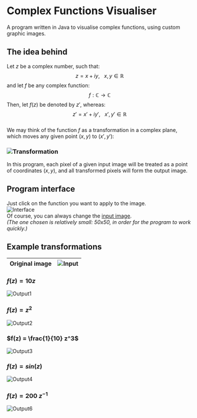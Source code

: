 # Complex Functions Visualiser
A program written in Java to visualise complex functions, using custom graphic images. 


## The idea behind
Let $z$ be a complex number, such that:
$$z = x + iy,\ \ \ x,y \in \mathbb{R}$$
and let $f$ be any complex function:
$$f: \mathbb{C} \rightarrow \mathbb{C}$$
Then, let $f(z)$ be denoted by $z'$, whereas:
$$z' = x' + iy',\ \ \ x',y' \in \mathbb{R}$$
<br>
We may think of the function $f$ as a transformation in a complex plane, which moves any given point $(x,y)$ to $(x',y')$:
### ![Transformation](img/points.png)
In this program, each pixel of a given input image will be treated as a point of coordinates $(x,y)$, and all transformed pixels will form the output image.


## Program interface
Just click on the function you want to apply to the image.
<br>
![Interface](img/interface.png)
<br>
Of course, you can always change the [input image](src/Input.png).
<br>
<i>(The one chosen is relatively small: 50x50, in order for the program to work quickly.)</i>

## Example transformations

| Original image | ![Input](src/Input.png) |
|----------|----------|

### $f(z) = 10 z$
![Output1](img/Output1.png)

### $f(z) = z^2$
![Output2](img/Output2.png)

### $f(z) = \frac{1}{10} z^3$
![Output3](img/Output3.png)

### $f(z) = sin(z)$
![Output4](img/Output4.png)

### $f(z) = 200\ z^{-1}$
![Output6](img/Output6.png)
